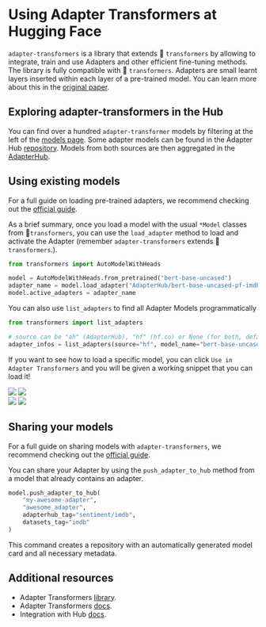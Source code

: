 # Using Adapter Transformers at Hugging Face

`adapter-transformers` is a library that extends 🤗 `transformers` by allowing to integrate, train and use Adapters and other efficient fine-tuning methods. The library is fully compatible with 🤗 `transformers`. Adapters are small learnt layers inserted within each layer of a pre-trained model. You can learn more about this in the [original paper](https://arxiv.org/abs/2007.07779). 

## Exploring adapter-transformers in the Hub

You can find over a hundred `adapter-transformer` models by filtering at the left of the [models page](https://huggingface.co/models?library=adapter-transformers&sort=download). Some adapter models can be found in the Adapter Hub [repository](https://github.com/adapter-hub/hub). Models from both sources are then aggregated in the [AdapterHub](https://adapterhub.ml/explore/).


## Using existing models

For a full guide on loading pre-trained adapters, we recommend checking out the [official guide](https://docs.adapterhub.ml/loading.html). 

As a brief summary, once you load a model with the usual `*Model` classes from 🤗`transformers`, you can use the `load_adapter` method to load and activate the Adapter (remember `adapter-transformers` extends 🤗`transformers`.).

```py
from transformers import AutoModelWithHeads

model = AutoModelWithHeads.from_pretrained("bert-base-uncased")
adapter_name = model.load_adapter("AdapterHub/bert-base-uncased-pf-imdb", source="hf")
model.active_adapters = adapter_name
```

You can also use `list_adapters` to find all Adapter Models programmatically

```py
from transformers import list_adapters

# source can be "ah" (AdapterHub), "hf" (hf.co) or None (for both, default)
adapter_infos = list_adapters(source="hf", model_name="bert-base-uncased")
```

If you want to see how to load a specific model, you can click `Use in Adapter Transformers` and you will be given a working snippet that you can load it! 

<div class="flex justify-center">
<img class="block dark:hidden" src="https://huggingface.co/datasets/huggingface/documentation-images/resolve/main/hub/libraries-adapter_transformers_snippet1.png"/>
<img class="hidden dark:block" src="https://huggingface.co/datasets/huggingface/documentation-images/resolve/main/hub/libraries-adapter_transformers-snippet1-dark.png"/>
</div>

<div class="flex justify-center">
<img class="block dark:hidden" src="https://huggingface.co/datasets/huggingface/documentation-images/resolve/main/hub/libraries-adapter_transformers_snippet2.png"/>
<img class="hidden dark:block" src="https://huggingface.co/datasets/huggingface/documentation-images/resolve/main/hub/libraries-adapter_transformers-snippet2-dark.png"/>
</div>

## Sharing your models

For a full guide on sharing models with `adapter-transformers`, we recommend checking out the [official guide](https://docs.adapterhub.ml/huggingface_hub.html#uploading-to-the-hub). 

You can share your Adapter by using the `push_adapter_to_hub` method from a model that already contains an adapter.

```py
model.push_adapter_to_hub(
    "my-awesome-adapter",
    "awesome_adapter",
    adapterhub_tag="sentiment/imdb",
    datasets_tag="imdb"
)
```

This command creates a repository with an automatically generated model card and all necessary metadata.


## Additional resources

* Adapter Transformers [library](https://github.com/adapter-hub/adapter-transformers).
* Adapter Transformers [docs](https://docs.adapterhub.ml/index.html).
* Integration with Hub [docs](https://docs.adapterhub.ml/huggingface_hub.html).
